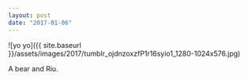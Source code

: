 ```yaml
---
layout: post
date: "2017-01-06"
---
```


![yo yo]({{ site.baseurl }}/assets/images/2017/tumblr_ojdnzoxzfP1r16syio1_1280-1024x576.jpg)

A bear and Riu.
